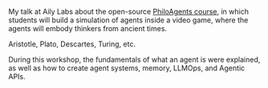 My talk at Aily Labs about the open-source [PhiloAgents course](https://github.com/neural-maze/philoagents-course), in which students will build a simulation of agents inside a video game, where the agents will embody thinkers from ancient times.

Aristotle, Plato, Descartes, Turing, etc.

During this workshop, the fundamentals of what an agent is were explained, as well as how to create agent systems, memory, LLMOps, and Agentic APIs.
